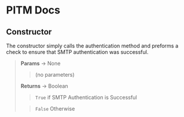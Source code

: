 # PITM Docs

## Constructor
The constructor simply calls the authentication method and preforms a check to ensure that SMTP authentication was successful.
> **Params** -> None
> > (no parameters)  
> 
> **Returns** -> Boolean  
> > `True` if SMTP Authentication is Successful
> 
> > `False` Otherwise  

